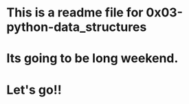 # This is a readme file for 0x03-python-data_structures 
# Its going to be long weekend.
# Let's go!!
